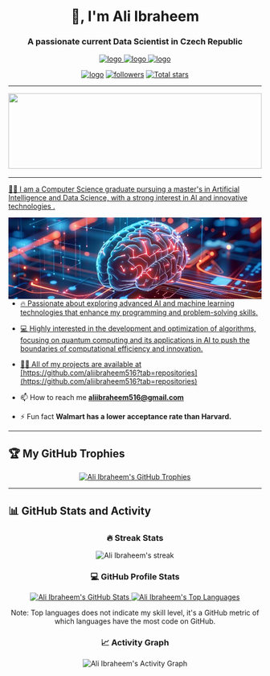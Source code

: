 <h1 align="center">👋, I'm Ali Ibraheem </h1>
<h3 align="center">A passionate current Data Scientist in Czech Republic </h3>

<!-- My links -->
<p align="center">
  <a href="https://www.linkedin.com/in/ali-ibraheem-b17309315/"><img alt="logo" src="https://img.shields.io/badge/-LinkedIn-0077B5?logo=linkedin&logoColor=white&style=for-the-badge"/>
  <a href="https://github.com/aliibraheem516"><img alt="logo" src="https://img.shields.io/badge/-GitHub-black?logo=github&logoColor=white&style=for-the-badge"/>
  <a href="https://www.instagram.com/_ali_ibraheem_/"><img alt="logo" src="https://img.shields.io/badge/-Instagram-c13584?logo=instagram&logoColor=white&style=for-the-badge"/>
</p>
<p align="center">
  <a href="aliibraheem516"><img alt="logo" src="https://komarev.com/ghpvc/?username=aliibraheem516&style=for-the-badge"/></a>
  <a href="https://custom-icon-badges.demolab.com/github/followers/aliibraheem516">
  <img alt="followers" title="Følg mig på Github" src="https://custom-icon-badges.demolab.com/github/followers/aliibraheem516?color=236ad3&labelColor=1155ba&style=for-the-badge&logo=person-add&label=Followers&logoColor=white"/></a>
  <a href="https://github.com/aliibraheem516?tab=repositories&sort=stargazers"><img alt="Total stars" title="Total stars on GitHub" src="https://custom-icon-badges.demolab.com/github/stars/aliibraheem516?color=236ad3&labelColor=1155ba&style=for-the-badge&logo=star&label=Total%20Stars&logoColor=white"/>



</p>

<hr>

<img src="https://raw.githubusercontent.com/rodrigograca31/rodrigograca31/master/matrix.svg" width="100%" height="150px"/> 

 <hr>
<!-- Coding joke image and our details -->
 
 👨‍💻 I am a Computer Science graduate pursuing a master's in Artificial Intelligence and Data Science, with a strong interest in Al and innovative technologies .
 
<img style="object-fit: cover;" src="https://github.com/aliibraheem516/aliibraheem516/blob/main/ai.jpg" alt="dev_object" align="right" width="583.2" height="162" />
 
- 🔥 Passionate about exploring advanced AI and machine learning technologies that enhance my programming and problem-solving skills.

- 💻 Highly interested in the development and optimization of algorithms, focusing on quantum computing and its applications in AI to push the boundaries of computational efficiency and innovation.

- 👨‍💻 All of my projects are available at [https://github.com/aliibraheem516?tab=repositories](https://github.com/aliibraheem516?tab=repositories)

- 📫 How to reach me **aliibraheem516@gmail.com**

- ⚡ Fun fact **Walmart has a lower acceptance rate than Harvard.**

<hr>

## 🏆 My GitHub Trophies
<p align="center">
  <!-- Link to the trophy section -->
  <a href="https://github.com/ryo-ma/github-profile-trophy">
    <img src="https://github-profile-trophy.vercel.app/?username=aliibraheem516&theme=onestar&column=3&row=5&margin-w=15&margin-h=15&no-bg=true" alt="Ali Ibraheem's GitHub Trophies">
  </a>
</p>

<hr>


## 📊 GitHub Stats and Activity

<!-- Grid layout using HTML -->
<div align="center">
  <!-- Streak Stats -->
  <div>
    <h3>🔥 Streak Stats</h3>
    <img title="Streak Stats" alt="Ali Ibraheem's streak" src="https://streak-stats.demolab.com/?user=aliibraheem516&theme=dark&hide_border=true&background=0D1117&stroke=58A6FF&ring=58A6FF&fire=DD2727&currStreakLabel=58A6FF&sideLabels=58A6FF&currStreakNum=FFFFFF&sideNums=FFFFFF&dates=9E9E9E&mode=weekly" />
  </div>
  <!-- GitHub Profile Stats -->
  <div>
    <h3>💻 GitHub Profile Stats</h3>
    <a href="https://github.com/anuraghazra/github-readme-stats">
      <img alt="Ali Ibraheem's GitHub Stats" src="https://denvercoder1-github-readme-stats.vercel.app/api/?username=aliibraheem516&show_icons=true&include_all_commits=true&count_private=true&hide_border=true&bg_color=0D1117&icon_color=58A6FF&text_color=9f9f9f&title_color=58A6FF" height="180px"/>
    </a>  
    <a href="https://github.com/anuraghazra/github-readme-stats">
      <img alt="Ali Ibraheem's Top Languages" src="https://denvercoder1-github-readme-stats.vercel.app/api/top-langs/?username=aliibraheem516&langs_count=12&layout=compact&hide_border=true&bg_color=0D1117&title_color=58A6FF&text_color=9f9f9f&icon_color=58A6FF&hide=Jupyter%20Notebook,Roff,HTML,CSS" height="180px"/>
    </a>
    <p>Note: Top languages does not indicate my skill level, it's a GitHub metric of which languages have the most code on GitHub.</p>
  </div>
  <!-- Activity Graph -->
  <div>
    <h3>📈 Activity Graph</h3>
    <a>
      <img alt="Ali Ibraheem's Activity Graph" src="https://github-readme-activity-graph.vercel.app/graph/?username=aliibraheem516&theme=react-dark&hide_border=true&height=300" />
    </a>
  </div>
</div>


